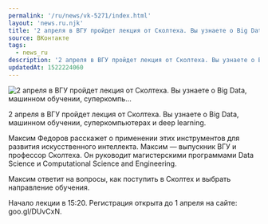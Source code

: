 ```yaml
---
permalink: '/ru/news/vk-5271/index.html'
layout: 'news.ru.njk'
title: '2 апреля в ВГУ пройдет лекция от Сколтеха. Вы узнаете о Big Data, машинном обучении, суперкомпь'
source: ВКонтакте
tags:
  - news_ru
description: '2 апреля в ВГУ пройдет лекция от Сколтеха. Вы узнаете о Big Data, машинном обучении, суперкомпь…'
updatedAt: 1522224060
---
```

![2 апреля в ВГУ пройдет лекция от Сколтеха. Вы узнаете о Big Data, машинном обучении, суперкомпь…](https://sun9-36.userapi.com/impf/c847124/v847124536/cf2c/IptIRqEDPjA.jpg?size=1024x768&quality=96&proxy=1&sign=f183c26b314a070bbf54b3408336cdd7&c_uniq_tag=KbxT0nHrY9ebWBPoy5KkwG2Jz7sVuAJ6vqbMgW-R1Z0&type=album)

2 апреля в ВГУ пройдет лекция от Сколтеха. Вы узнаете о Big Data, машинном обучении, суперкомпьютерах и deep learning.

Максим Федоров расскажет о применении этих инструментов для развития искусственного интеллекта. Максим — выпускник ВГУ и профессор Сколтеха. Он руководит магистерскими программами Data Science и Computational Science and Engineering.

Максим ответит на вопросы, как поступить в Сколтех и выбрать направление обучения.

Начало лекции в 15:20. Регистрация открыта до 1 апреля на сайте: goo.gl/DUvCxN.
